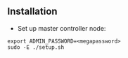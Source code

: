 ## Installation

* Set up master controller node:
```
export ADMIN_PASSWORD=<megapassword>
sudo -E ./setup.sh
```
